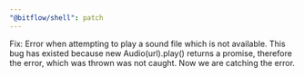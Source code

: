 ```yaml
---
"@bitflow/shell": patch
---
```


Fix: Error when attempting to play a sound file which is not available. This
bug has existed because new Audio(url).play() returns a promise, therefore the
error, which was thrown was not caught. Now we are catching the error.
